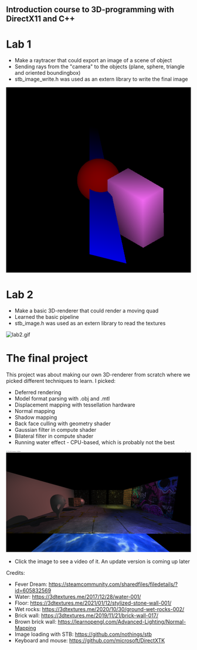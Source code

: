 ## Introduction course to 3D-programming with DirectX11 and C++

# Lab 1
* Make a raytracer that could export an image of a scene of object
* Sending rays from the "camera" to the objects (plane, sphere, triangle and oriented boundingbox)
* stb_image_write.h was used as an extern library to write the final image

![lab1.png](https://github.com/FilipWickstrom/Learning_D3D11/blob/main/Images/lab1.png)

# Lab 2
* Make a basic 3D-renderer that could render a moving quad
* Learned the basic pipeline
* stb_image.h was used as an extern library to read the textures

![lab2.gif](https://github.com/FilipWickstrom/Learning_D3D11/blob/main/Images/lab2.gif)

# The final project
This project was about making our own 3D-renderer from scratch where we picked different techniques to learn. I picked:
* Deferred rendering
* Model format parsing with .obj and .mtl
* Displacement mapping with tessellation hardware
* Normal mapping
* Shadow mapping
* Back face culling with geometry shader
* Gaussian filter in compute shader
* Bilateral filter in compute shader
* Running water effect - CPU-based, which is probably not the best

[![TheFinalProject.png](https://github.com/FilipWickstrom/Learning_D3D11/blob/main/Images/TheFinalProject.png)](https://www.youtube.com/watch?v=8EDrdRsyVGs)
* Click the image to see a video of it. An update version is coming up later


Credits:
* Fever Dream: https://steamcommunity.com/sharedfiles/filedetails/?id=605832569
* Water: https://3dtextures.me/2017/12/28/water-001/
* Floor: https://3dtextures.me/2021/01/12/stylized-stone-wall-001/
* Wet rocks: https://3dtextures.me/2020/10/30/ground-wet-rocks-002/
* Brick wall: https://3dtextures.me/2019/11/21/brick-wall-017/
* Brown brick wall: https://learnopengl.com/Advanced-Lighting/Normal-Mapping
* Image loading with STB: https://github.com/nothings/stb
* Keyboard and mouse: https://github.com/microsoft/DirectXTK
